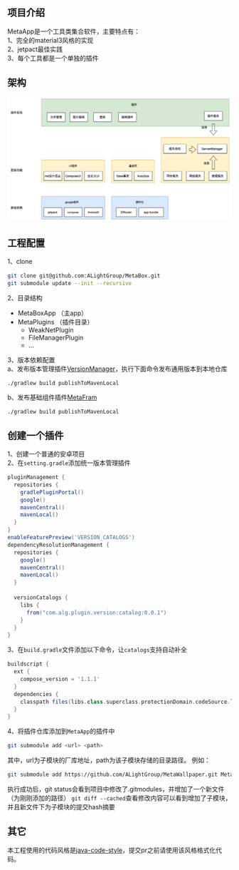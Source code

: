 ## 项目介绍
MetaApp是一个工具类集合软件，主要特点有：</br>
1、完全的material3风格的实现 </br>
2、jetpact最佳实践 </br>
3、每个工具都是一个单独的插件

## 架构
![](https://raw.githubusercontent.com/ALightGroup/ALightGroup.github.io/alg-img/20230215211759.png)

## 工程配置

1、clone
```sh
git clone git@github.com:ALightGroup/MetaBox.git
git submodule update --init --recursive
```

2、目录结构
+ MetaBoxApp  （主app）
+ MetaPlugins （插件目录）
  - WeakNetPlugin
  - FileManagerPlugin 
  - ...

3、版本依赖配置</br>
a、发布版本管理插件[VersionManager](https://github.com/ALightGroup/VersionManager)，执行下面命令发布通用版本到本地仓库
```
./gradlew build publishToMavenLocal
```

b、发布基础组件插件[MetaFram](https://github.com/ALightGroup/MetaFrame)
```
./gradlew build publishToMavenLocal
```

## 创建一个插件
1、创建一个普通的安卓项目 </br>
2、在`setting.gradle`添加统一版本管理插件
```groovy
pluginManagement {
  repositories {
    gradlePluginPortal()
    google()
    mavenCentral()
    mavenLocal()
  }
}
enableFeaturePreview('VERSION_CATALOGS')
dependencyResolutionManagement {
  repositories {
    google()
    mavenCentral()
    mavenLocal()
  }

  versionCatalogs {
    libs {
      from("com.alg.plugin.version:catalog:0.0.1")
    }
  }
}
```

3、在`build.gradle`文件添加以下命令，让`catalogs`支持自动补全
```groovy
buildscript {
  ext {
    compose_version = '1.1.1'
  }
  dependencies {
    classpath files(libs.class.superclass.protectionDomain.codeSource.location)
  }
}
```

4、将插件仓库添加到`MetaApp`的插件中
```sh
git submodule add <url> <path>
```
其中，url为子模块的厂库地址，path为该子模块存储的目录路径。
例如：
```sh
git submodule add https://github.com/ALightGroup/MetaWallpaper.git MetaPlugins/MetaWallpaper
```

执行成功后，git status会看到项目中修改了.gitmodules，并增加了一个新文件（为刚刚添加的路径）
`git diff --cached`查看修改内容可以看到增加了子模块，并且新文件下为子模块的提交hash摘要


## 其它

本工程使用的代码风格是[java-code-style](https://github.com/square/java-code-styles)，提交pr之前请使用该风格格式化代码。
